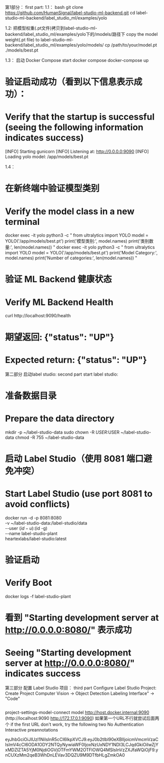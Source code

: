 第1部分：
first part:
1.1： 
bash
git clone https://github.com/HumanSignal/label-studio-ml-backend.git
cd label-studio-ml-backend/label_studio_ml/examples/yolo

1.2:
把模型权重(.pt文件)拷贝到label-studio-ml-backend/label_studio_ml/examples/yolo下的/models/路径下
copy the model weight(.pt file) to label-studio-ml-backend/label_studio_ml/examples/yolo/models/
cp /path/to/your/model.pt ./models/best.pt

1.3：
启动 Docker Compose
start docker compose
docker-compose up
# 验证启动成功（看到以下信息表示成功）：
# Verify that the startup is successful (seeing the following information indicates success)
[INFO] Starting gunicorn
[INFO] Listening at: http://0.0.0.0:9090
[INFO] Loading yolo model: /app/models/best.pt

1.4：
# 在新终端中验证模型类别
# Verify the model class in a new terminal
docker exec -it yolo python3 -c "
from ultralytics import YOLO
model = YOLO('/app/models/best.pt')
print('模型类别:', model.names)
print('类别数量:', len(model.names))
"
docker exec -it yolo python3 -c "
from ultralytics import YOLO
model = YOLO('/app/models/best.pt')
print('Model Category:', model.names)
print('Number of categories:', len(model.names))
"


# 验证 ML Backend 健康状态
# Verify ML Backend Health
curl http://localhost:9090/health
# 期望返回: {"status": "UP"}
# Expected return: {"status": "UP"}

第二部分 启动label studio:
second part start label studio:
# 准备数据目录
# Prepare the data directory
mkdir -p ~/label-studio-data
sudo chown -R $USER:$USER ~/label-studio-data
chmod -R 755 ~/label-studio-data

# 启动 Label Studio（使用 8081 端口避免冲突）
# Start Label Studio (use port 8081 to avoid conflicts)
docker run -d -p 8081:8080 \
  -v ~/label-studio-data:/label-studio/data \
  --user $(id -u):$(id -g) \
  --name label-studio-plant \
  heartexlabs/label-studio:latest

# 验证启动
# Verify Boot
docker logs -f label-studio-plant
# 看到 "Starting development server at http://0.0.0.0:8080/" 表示成功
# Seeing "Starting development server at http://0.0.0.0:8080/" indicates success

第三部分 配置 Label Studio 项目：
third part Configure Label Studio Project:
Create Project
Computer Vision → Object Detection
Labeling Interface" → "Code"

<View>
  <Image name="image" value="$image"/>
  <RectangleLabels name="bbox" toName="image" 
                   model_path="best.pt"
                   model_score_threshold="0.5"
                   model_conf_threshold="0.25">
    <Label value="Armeria Maritima" predicted_values="armeria-maritima" background="#FF6B6B"/>
    <Label value="Centaurea Jacea" predicted_values="centaurea-jacea" background="#4ECDC4"/>
    <Label value="Cirsium Oleraceum" predicted_values="cirsium-oleraceum" background="#45B7D1"/>
    <Label value="Daucus Carota" predicted_values="daucus-carota" background="#96CEB4"/>
    <Label value="Knautia Arvensis" predicted_values="knautia-arvensis" background="#FFEAA7"/>
    <Label value="Lychnis Flos Cuculi" predicted_values="lychnis-flos-cuculi" background="#DDA0DD"/>
  </RectangleLabels>
</View>

project-settings-model-connect model
http://host.docker.internal:9090
(http://localhost:9090
http://172.17.0.1:9090)
如果第一个URL不行就尝试后面两个
if the first URL don't work, try the following two
No Authentication
Interactive preannotations

eyJhbGciOiJIUzI1NiIsInR5cCI6IkpXVCJ9.eyJ0b2tlbl90eXBlIjoicmVmcmVzaCIsImV4cCI6ODA1ODY2NTQyNywiaWF0IjoxNzUxNDY1NDI3LCJqdGkiOiIwZjYxMDZlZTA5YjM0NjdiOGVjOTFmYWM2OTFlOWQ4MSIsInVzZXJfaWQiOjF9.ynCUXzMm2qeB3WhDnLEVav3DQZU9M9DTfbHLgZmkOA0